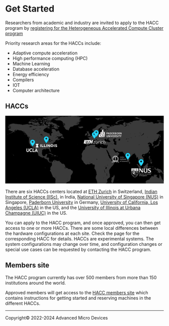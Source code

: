# Get Started

Researchers from academic and industry are invited to apply to the HACC program by [registering for the Heterogeneous Accelerated Compute Cluster program](https://account.amd.com/en/member/aup_research_clusters.html)

Priority research areas for the HACCs include:

* Adaptive compute acceleration
* High performance computing (HPC)
* Machine Learning
* Database acceleration
* Energy efficiency
* Compilers
* IOT
* Computer architecture

## HACCs

<img src="images/hacc_sites_world_map.png" alt="" class="responsive">

There are six HACCs centers located at [ETH Zurich](ethz.md) in Switzerland, [Indian Institute of Science (IISc),](iisc.md) in India, [National University of Singapore (NUS)](nus.md) in Singapore, [Paderborn University](paderborn.md) in Germany, [University of California, Los Angeles (UCLA)](ucla.md) in the US, and the [University of Illinois at Urbana Champagne (UIUC)](uiuc.md) in the US.

You can apply to the HACC program, and once approved, you can then get access to one or more HACCs. There are some local differences between the hardware configurations at each site. Check the page for the corresponding HACC for details. HACCs are experimental systems.  The system configurations may change over time, and configuration changes or special use cases can be requested by contacting the HACC program.

## Members site

The HACC program currently has over 500 members from more than 150 institutions around the world.

Approved members will get access to the [HACC members site](https://account.amd.com/en/member/aup_research_clusters.html) which contains instructions for getting started and reserving machines in the different HACCs.

---------------------------------------
<p class="copyright">Copyright&copy; 2022-2024 Advanced Micro Devices</p>

